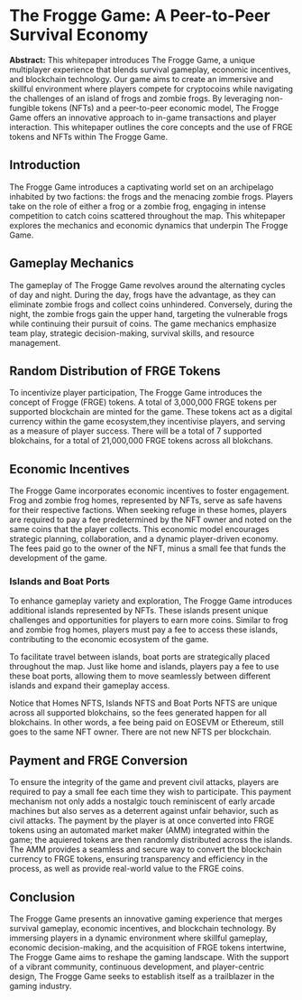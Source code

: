 # The Frogge Game: A Peer-to-Peer Survival Economy

**Abstract:**
This whitepaper introduces The Frogge Game, a unique multiplayer experience that blends survival gameplay, economic incentives, and blockchain technology. Our game aims to create an immersive and skillful environment where players compete for cryptocoins while navigating the challenges of an island of frogs and zombie frogs. By leveraging non-fungible tokens (NFTs) and a peer-to-peer economic model, The Frogge Game offers an innovative approach to in-game transactions and player interaction. This whitepaper outlines the core concepts and the use of FRGE tokens and NFTs within The Frogge Game.

## Introduction
The Frogge Game introduces a captivating world set on an archipelago inhabited by two factions: the frogs and the menacing zombie frogs. Players take on the role of either a frog or a zombie frog, engaging in intense competition to catch coins scattered throughout the map. This whitepaper explores the mechanics and economic dynamics that underpin The Frogge Game.

## Gameplay Mechanics
The gameplay of The Frogge Game revolves around the alternating cycles of day and night. During the day, frogs have the advantage, as they can eliminate zombie frogs and collect coins unhindered. Conversely, during the night, the zombie frogs gain the upper hand, targeting the vulnerable frogs while continuing their pursuit of coins. The game mechanics emphasize team play, strategic decision-making, survival skills, and resource management.

## Random Distribution of FRGE Tokens
To incentivize player participation, The Frogge Game introduces the concept of Frogge (FRGE) tokens. A total of 3,000,000 FRGE tokens per supported blockchain are minted for the game. These tokens act as a digital currency within the game ecosystem,they incentivise players, and serving as a measure of player success. There will be a total of 7 supported blokchains, for a total of 21,000,000 FRGE tokens across all blokchans.

## Economic Incentives
The Frogge Game incorporates economic incentives to foster engagement. Frog and zombie frog homes, represented by NFTs, serve as safe havens for their respective factions. When seeking refuge in these homes, players are required to pay a fee predetermined by the NFT owner and noted on the same coins that the player collects. This economic model encourages strategic planning, collaboration, and a dynamic player-driven economy. The fees paid go to the owner of the NFT, minus a small fee that funds the development of the game.

### Islands and Boat Ports
To enhance gameplay variety and exploration, The Frogge Game introduces additional islands represented by NFTs. These islands present unique challenges and opportunities for players to earn more coins. Similar to frog and zombie frog homes, players must pay a fee to access these islands, contributing to the economic ecosystem of the game.

To facilitate travel between islands, boat ports are strategically placed throughout the map. Just like home and islands, players pay a fee to use these boat ports, allowing them to move seamlessly between different islands and expand their gameplay access.

Notice that Homes NFTS, Islands NFTS and Boat Ports NFTS are unique across all supported blokchains, so the fees generated happen for all blokchains. In other words, a fee being paid on EOSEVM or Ethereum, still goes to the same NFT owner. There are not new NFTS per blockchain. 

## Payment and FRGE Conversion
To ensure the integrity of the game and prevent civil attacks, players are required to pay a small fee each time they wish to participate. This payment mechanism not only adds a nostalgic touch reminiscent of early arcade machines but also serves as a deterrent against unfair behavior, such as civil attacks. The payment by the player is at once converted into FRGE tokens using an automated market maker (AMM) integrated within the game; the aquiered tokens are then randomly distributed across the islands.  The AMM provides a seamless and secure way to convert the blockchain currency to FRGE tokens, ensuring transparency and efficiency in the process, as well as provide real-world value to the FRGE coins.

## Conclusion
The Frogge Game presents an innovative gaming experience that merges survival gameplay, economic incentives, and blockchain technology. By immersing players in a dynamic environment where skillful gameplay, economic decision-making, and the acquisition of FRGE tokens intertwine, The Frogge Game aims to reshape the gaming landscape. With the support of a vibrant community, continuous development, and player-centric design, The Frogge Game seeks to establish itself as a trailblazer in the gaming industry.

